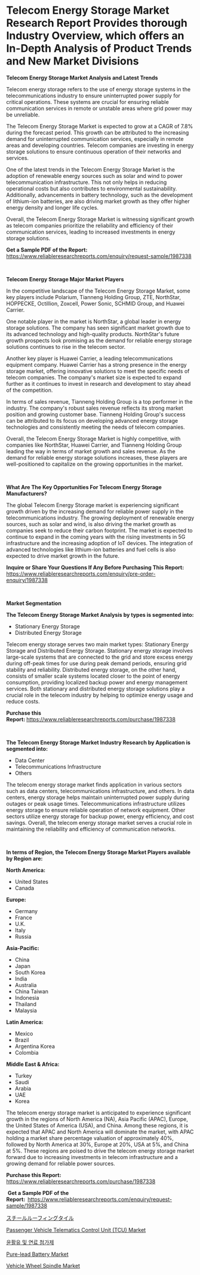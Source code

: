 <p><h1>Telecom Energy Storage Market Research Report Provides thorough Industry Overview, which offers an In-Depth Analysis of Product Trends and New Market Divisions</h1></p><p><strong>Telecom Energy Storage Market Analysis and Latest Trends</strong></p>
<p><p>Telecom energy storage refers to the use of energy storage systems in the telecommunications industry to ensure uninterrupted power supply for critical operations. These systems are crucial for ensuring reliable communication services in remote or unstable areas where grid power may be unreliable.</p><p>The Telecom Energy Storage Market is expected to grow at a CAGR of 7.8% during the forecast period. This growth can be attributed to the increasing demand for uninterrupted communication services, especially in remote areas and developing countries. Telecom companies are investing in energy storage solutions to ensure continuous operation of their networks and services.</p><p>One of the latest trends in the Telecom Energy Storage Market is the adoption of renewable energy sources such as solar and wind to power telecommunication infrastructure. This not only helps in reducing operational costs but also contributes to environmental sustainability. Additionally, advancements in battery technology, such as the development of lithium-ion batteries, are also driving market growth as they offer higher energy density and longer life cycles.</p><p>Overall, the Telecom Energy Storage Market is witnessing significant growth as telecom companies prioritize the reliability and efficiency of their communication services, leading to increased investments in energy storage solutions.</p></p>
<p><strong>Get a Sample PDF of the Report:&nbsp;</strong> <a href="https://www.reliableresearchreports.com/enquiry/request-sample/1987338">https://www.reliableresearchreports.com/enquiry/request-sample/1987338</a></p>
<p>&nbsp;</p>
<p><strong>Telecom Energy Storage Major Market Players</strong></p>
<p><p>In the competitive landscape of the Telecom Energy Storage Market, some key players include Polarium, Tianneng Holding Group, ZTE, NorthStar, HOPPECKE, Octillion, Zoxcell, Power Sonic, SCHMID Group, and Huawei Carrier. </p><p>One notable player in the market is NorthStar, a global leader in energy storage solutions. The company has seen significant market growth due to its advanced technology and high-quality products. NorthStar's future growth prospects look promising as the demand for reliable energy storage solutions continues to rise in the telecom sector.</p><p>Another key player is Huawei Carrier, a leading telecommunications equipment company. Huawei Carrier has a strong presence in the energy storage market, offering innovative solutions to meet the specific needs of telecom companies. The company's market size is expected to expand further as it continues to invest in research and development to stay ahead of the competition.</p><p>In terms of sales revenue, Tianneng Holding Group is a top performer in the industry. The company's robust sales revenue reflects its strong market position and growing customer base. Tianneng Holding Group's success can be attributed to its focus on developing advanced energy storage technologies and consistently meeting the needs of telecom companies.</p><p>Overall, the Telecom Energy Storage Market is highly competitive, with companies like NorthStar, Huawei Carrier, and Tianneng Holding Group leading the way in terms of market growth and sales revenue. As the demand for reliable energy storage solutions increases, these players are well-positioned to capitalize on the growing opportunities in the market.</p></p>
<p>&nbsp;</p>
<p><strong>What Are The Key Opportunities For Telecom Energy Storage Manufacturers?</strong></p>
<p><p>The global Telecom Energy Storage market is experiencing significant growth driven by the increasing demand for reliable power supply in the telecommunications industry. The growing deployment of renewable energy sources, such as solar and wind, is also driving the market growth as companies seek to reduce their carbon footprint. The market is expected to continue to expand in the coming years with the rising investments in 5G infrastructure and the increasing adoption of IoT devices. The integration of advanced technologies like lithium-ion batteries and fuel cells is also expected to drive market growth in the future.</p></p>
<p><strong>Inquire or Share Your Questions If Any Before Purchasing This Report:</strong> <a href="https://www.reliableresearchreports.com/enquiry/pre-order-enquiry/1987338">https://www.reliableresearchreports.com/enquiry/pre-order-enquiry/1987338</a></p>
<p>&nbsp;</p>
<p><strong>Market Segmentation</strong></p>
<p><strong>The Telecom Energy Storage Market Analysis by types is segmented into:</strong></p>
<p><ul><li>Stationary Energy Storage</li><li>Distributed Energy Storage</li></ul></p>
<p><p>Telecom energy storage serves two main market types: Stationary Energy Storage and Distributed Energy Storage. Stationary energy storage involves large-scale systems that are connected to the grid and store excess energy during off-peak times for use during peak demand periods, ensuring grid stability and reliability. Distributed energy storage, on the other hand, consists of smaller scale systems located closer to the point of energy consumption, providing localized backup power and energy management services. Both stationary and distributed energy storage solutions play a crucial role in the telecom industry by helping to optimize energy usage and reduce costs.</p></p>
<p><strong>Purchase this Report:&nbsp;</strong><a href="https://www.reliableresearchreports.com/purchase/1987338">https://www.reliableresearchreports.com/purchase/1987338</a></p>
<p>&nbsp;</p>
<p><strong>The Telecom Energy Storage Market Industry Research by Application is segmented into:</strong></p>
<p><ul><li>Data Center</li><li>Telecommunications Infrastructure</li><li>Others</li></ul></p>
<p><p>The telecom energy storage market finds application in various sectors such as data centers, telecommunications infrastructure, and others. In data centers, energy storage helps maintain uninterrupted power supply during outages or peak usage times. Telecommunications infrastructure utilizes energy storage to ensure reliable operation of network equipment. Other sectors utilize energy storage for backup power, energy efficiency, and cost savings. Overall, the telecom energy storage market serves a crucial role in maintaining the reliability and efficiency of communication networks.</p></p>
<p>&nbsp;</p>
<p><strong>In terms of Region, the Telecom Energy Storage Market Players available by Region are:</strong></p>
<p>
    <p> <strong> North America: </strong>
        <ul>
            <li>United States</li>
            <li>Canada</li>
        </ul>
        </p> 
    <p> <strong> Europe: </strong>
        <ul>
            <li>Germany</li>
            <li>France</li>
            <li>U.K.</li>
            <li>Italy</li>
            <li>Russia</li>
        </ul>
        </p> 
    <p> <strong> Asia-Pacific: </strong>
        <ul>
            <li>China</li>
            <li>Japan</li>
            <li>South Korea</li>
            <li>India</li>
            <li>Australia</li>
            <li>China Taiwan</li>
            <li>Indonesia</li>
            <li>Thailand</li>
            <li>Malaysia</li>
        </ul>
        </p> 
    <p> <strong> Latin America: </strong>
        <ul>
            <li>Mexico</li>
            <li>Brazil</li>
            <li>Argentina Korea</li>
            <li>Colombia</li>
        </ul>
        </p> 
    <p> <strong> Middle East & Africa: </strong>
        <ul>
            <li>Turkey</li>
            <li>Saudi</li>
            <li>Arabia</li>
            <li>UAE</li>
            <li>Korea</li>
        </ul>
    </p>
    </p>
<p><p>The telecom energy storage market is anticipated to experience significant growth in the regions of North America (NA), Asia Pacific (APAC), Europe, the United States of America (USA), and China. Among these regions, it is expected that APAC and North America will dominate the market, with APAC holding a market share percentage valuation of approximately 40%, followed by North America at 30%, Europe at 20%, USA at 5%, and China at 5%. These regions are poised to drive the telecom energy storage market forward due to increasing investments in telecom infrastructure and a growing demand for reliable power sources.</p></p>
<p><strong>Purchase this Report: </strong><a href="https://www.reliableresearchreports.com/purchase/1987338">https://www.reliableresearchreports.com/purchase/1987338</a></p>
<p>&nbsp;<strong>Get a Sample PDF of the Report:&nbsp;&nbsp;</strong><a href="https://www.reliableresearchreports.com/enquiry/request-sample/1987338">https://www.reliableresearchreports.com/enquiry/request-sample/1987338</a></p>
<p><strong></strong></p>
<p><p><a href="https://github.com/xtkhtofdt934839/Market-Research-Report-List-1/blob/main/231771117130.md">スチールルーフィングタイル</a></p><p><a href="https://issuu.com/reportprime-2/docs/passenger-vehicle-telematics-control-unit-tcu-mark">Passenger Vehicle Telematics Control Unit (TCU) Market</a></p><p><a href="https://github.com/rsg307664904/Market-Research-Report-List-1/blob/main/398847315891.md">윤활유 및 연료 첨가제</a></p><p><a href="https://github.com/mancsybtousav/Market-Research-Report-List-1/blob/main/pure-lead-battery-market.md">Pure-lead Battery Market</a></p><p><a href="https://issuu.com/reportprime-2/docs/vehicle-wheel-spindle-market-size-2030.pptx">Vehicle Wheel Spindle Market</a></p></p>